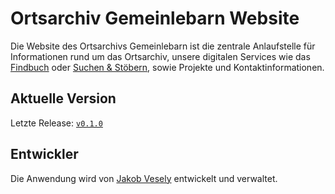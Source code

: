 # Ortsarchiv Gemeinlebarn Website

Die Website des Ortsarchivs Gemeinlebarn ist die zentrale Anlaufstelle für Informationen rund um das Ortsarchiv, unsere digitalen Services wie das [Findbuch](https://github.com/JakobVesely/ortsarchiv-gemeinlebarn-findbuch) oder [Suchen & Stöbern](https://github.com/JakobVesely/ortsarchiv-gemeinlebarn-suche), sowie Projekte und Kontaktinformationen.


## Aktuelle Version

Letzte Release: [`v0.1.0`](https://github.com/JakobVesely/ortsarchiv-gemeinlebarn-api/releases/tag/v0.1.0)


## Entwickler
Die Anwendung wird von [Jakob Vesely](https://www.github.com/JakobVesely) entwickelt und verwaltet.
